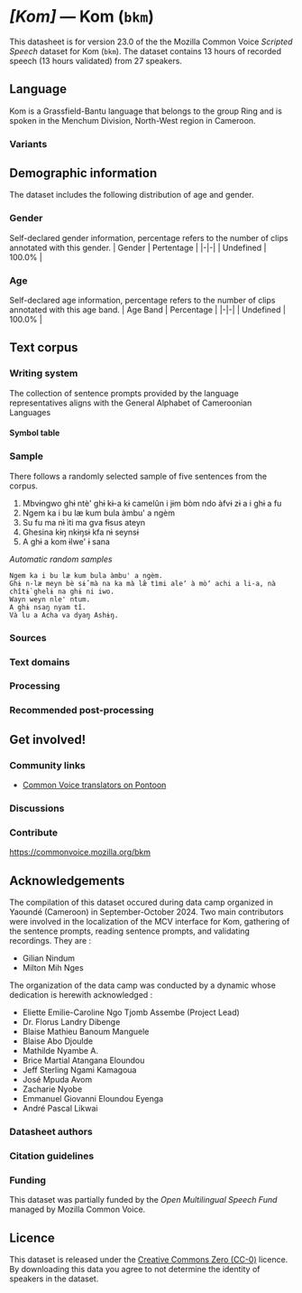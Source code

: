 # *[Kom]* &mdash; Kom (`bkm`)
This datasheet is for version 23.0 of the the Mozilla Common Voice *Scripted Speech* dataset 
for Kom (`bkm`). The dataset contains 13 hours of recorded
speech (13 hours validated) from 27 speakers.

## Language
Kom is a Grassfield-Bantu language that belongs to the group Ring and is spoken in the Menchum Division, North-West region in Cameroon.
<!-- {{LANGUAGE_DESCRIPTION}} -->
<!-- Provide a brief (1-2 paragraph) description of your language -->

### Variants
<!-- {{VARIANT_DESCRIPTION}} -->
<!-- @ OPTIONAL @ -->
<!-- Describe the variants (MCV variants) of your language -->

## Demographic information
The dataset includes the following distribution of age and gender.
<!-- You can get a lot of the information in this section from https://analyzer.cv-toolbox.web.tr/browse -->

### Gender
Self-declared gender information, percentage refers to the number of clips annotated with this gender.
| Gender | Pertentage |
|-|-|
| Undefined | 100.0% |
<!-- {{GENDER_TABLE}} -->
<!-- @ AUTOMATICALLY GENERATED @ -->
<!-- | Gender | Frequency |
|--------|-----------|
| male, masculine | ? |
| undeclared | ? |
| female, feminine | ? | -->

### Age
Self-declared age information, percentage refers to the number of clips annotated with this age band.
| Age Band | Percentage |
|-|-|
| Undefined | 100.0% |
<!-- {{AGE_TABLE}} -->
<!-- @ AUTOMATICALLY GENERATED @ -->
<!-- | Age band | Frequency |
|----------|-----------|
| teens | ? |
| twenties | ? |
| thirties | ? |
| fourties | ? |
| fifties | ? |
   ...if other age ranges are present in your data, add rows... -->

## Text corpus
<!-- {{TEXT_CORPUS_DESCRIPTION}} -->
<!-- @ OPTIONAL @ -->
<!-- An overview of the text corpus, with information such as average length (in characters and words) of validated sentences. -->

### Writing system
The collection of sentence prompts provided by the language representatives aligns with the General Alphabet of Cameroonian Languages
<!-- {{WRITING_SYSTEM_DESCRIPTION}} -->
<!-- @ OPTIONAL @ -->
<!-- A description of the writing system (or writing systems) used in the text corpus -->

#### Symbol table
<!-- {{ALPHABET_TABLE}} -->
<!-- @ OPTIONAL @ -->
<!-- If the writing system is alphabetic, you can include the valid alphabet here -->

### Sample
There follows a randomly selected sample of five sentences from the corpus.

1. Mbvɨngwo ghɨ ntè' ghɨ kɨ-a kɨ camelûn i jɨm bòm ndo àfvɨ zɨ a i ghɨ a fu
2. Ngem ka i bu læ kum bula àmbu' a ngèm
3. Su fu ma nɨ̀ ìti ma gva fɨsus ateyn
4. Ghesina kɨŋ nkɨŋsɨ kfa nɨ̀ seynsɨ 
5. A ghɨ a kom ɨlwe' ɨ sana

*Automatic random samples*

```
Ngem ka i bu læ kum bula àmbu' a ngèm.
Ghɨ n-læ meyn bè sɨ̂ mà na ka mà læ̂ tìmi aleʼ à mòʼ achi a li-a, nà chîtɨ̀ ghelɨ na ghɨ ni iwo.
Wayn weyn nle' ntum.
A ghɨ nsaŋ nyam tî.
Và lu a Acha va dyaŋ Ashɨŋ.
```
<!-- {{SENTENCES_SAMPLE}} -->

### Sources
<!-- {{SOURCES_LIST}} -->
<!-- @ OPTIONAL @ -->
<!-- A list of sentence sources, can be curated to the top-N -->

### Text domains
<!-- {{TEXT_DOMAIN_DESCRIPTION}} -->
<!-- @ OPTIONAL @ -->
<!-- What text domains are represented in the corpus? -->

### Processing
<!-- {{PROCESSING_DESCRIPTION}} -->
<!-- @ OPTIONAL @ -->
<!-- How has the text data been processed -->

### Recommended post-processing
<!-- {{RECOMMENDED_POSTPROCESSING_DESCRIPTION}} -->
<!-- @ OPTIONAL @ -->
<!-- What should people do before they use the data, for example Unicode normalisation -->

## Get involved!

### Community links
* [Common Voice translators on Pontoon](https://pontoon.mozilla.org/bkm/common-voice/contributors/)
<!-- {{COMMUNITY_LINKS_LIST}} -->
<!-- @ OPTIONAL @ -->
<!-- Links to community chats / fora -->

### Discussions
<!-- {{DISCUSSION_LINKS_LIST}} -->
<!-- @ OPTIONAL @ -->
<!-- Any links to discussions, for example on Discourse or other fora or blogs can be included here -->

### Contribute
https://commonvoice.mozilla.org/bkm
<!-- {{CONTRIBUTE_LINKS_LIST}} -->
<!-- Here you can include links for how to contribute to the dataset -->

## Acknowledgements
The compilation of this dataset occured during data camp organized in Yaoundé (Cameroon) in September-October 2024. Two main contributors were involved in the localization of the MCV interface for Kom, gathering of the sentence prompts, reading sentence prompts, and validating recordings. They are :
- Gilian Nindum
- Milton Mih Nges


The organization of the data camp was conducted by a dynamic whose dedication is herewith acknowledged :
- Eliette Emilie-Caroline Ngo Tjomb Assembe (Project Lead)
- Dr. Florus Landry Dibenge
- Blaise Mathieu Banoum Manguele
- Blaise Abo Djoulde
- Mathilde Nyambe A.
- Brice Martial Atangana Eloundou
- Jeff Sterling Ngami Kamagoua
- José Mpuda Avom
- Zacharie Nyobe
- Emmanuel Giovanni Eloundou Eyenga
- André Pascal Likwai

### Datasheet authors
<!-- {{DATASHEET_AUTHORS_LIST}} -->
<!-- A list in the format of: Your Name <email@email.com> -->

### Citation guidelines
<!-- {{CITATION_DESCRIPTION}} -->
<!-- @ OPTIONAL @ -->
<!-- If you published a paper and would like people to cite it, you can include the BiBTeX here -->

### Funding
This dataset was partially funded by the *Open Multilingual Speech Fund* managed by Mozilla Common Voice.
<!-- {{FUNDING_DESCRIPTION}} -->
<!-- @ OPTIONAL @ -->
<!-- If you received any funding, you can include the acknowledgement here -->

## Licence
This dataset is released under the [Creative Commons Zero (CC-0)](https://creativecommons.org/public-domain/cc0/) licence. By downloading this data
you agree to not determine the identity of speakers in the dataset.